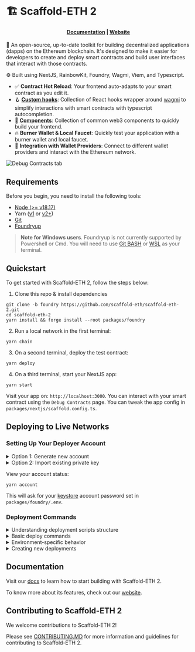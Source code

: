 # 🏗 Scaffold-ETH 2

<h4 align="center">
  <a href="https://docs.scaffoldeth.io">Documentation</a> |
  <a href="https://scaffoldeth.io">Website</a>
</h4>

🧪 An open-source, up-to-date toolkit for building decentralized applications (dapps) on the Ethereum blockchain. It's designed to make it easier for developers to create and deploy smart contracts and build user interfaces that interact with those contracts.

⚙️ Built using NextJS, RainbowKit, Foundry, Wagmi, Viem, and Typescript.

- ✅ **Contract Hot Reload**: Your frontend auto-adapts to your smart contract as you edit it.
- 🪝 **[Custom hooks](https://docs.scaffoldeth.io/hooks/)**: Collection of React hooks wrapper around [wagmi](https://wagmi.sh/) to simplify interactions with smart contracts with typescript autocompletion.
- 🧱 [**Components**](https://docs.scaffoldeth.io/components/): Collection of common web3 components to quickly build your frontend.
- 🔥 **Burner Wallet & Local Faucet**: Quickly test your application with a burner wallet and local faucet.
- 🔐 **Integration with Wallet Providers**: Connect to different wallet providers and interact with the Ethereum network.

![Debug Contracts tab](https://github.com/scaffold-eth/scaffold-eth-2/assets/55535804/b237af0c-5027-4849-a5c1-2e31495cccb1)

## Requirements

Before you begin, you need to install the following tools:

- [Node (>= v18.17)](https://nodejs.org/en/download/)
- Yarn ([v1](https://classic.yarnpkg.com/en/docs/install/) or [v2+](https://yarnpkg.com/getting-started/install))
- [Git](https://git-scm.com/downloads)
- [Foundryup](https://book.getfoundry.sh/getting-started/installation)

> **Note for Windows users**. Foundryup is not currently supported by Powershell or Cmd. You will need to use [Git BASH](https://gitforwindows.org/) or [WSL](https://learn.microsoft.com/en-us/windows/wsl/install) as your terminal.

## Quickstart

To get started with Scaffold-ETH 2, follow the steps below:

1. Clone this repo & install dependencies

```
git clone -b foundry https://github.com/scaffold-eth/scaffold-eth-2.git
cd scaffold-eth-2
yarn install && forge install --root packages/foundry
```

2. Run a local network in the first terminal:

```
yarn chain
```

3. On a second terminal, deploy the test contract:

```
yarn deploy
```

4. On a third terminal, start your NextJS app:

```
yarn start
```

Visit your app on: `http://localhost:3000`. You can interact with your smart contract using the `Debug Contracts` page. You can tweak the app config in `packages/nextjs/scaffold.config.ts`.

## Deploying to Live Networks

### Setting Up Your Deployer Account

<details>
<summary>Option 1: Generate new account</summary>

```
yarn generate
```

This creates a `scaffold-eth-custom` [keystore](https://book.getfoundry.sh/reference/cli/cast/wallet#cast-wallet) in `~/.foundry/keystores/scaffold-eth-custom` account.

Update `.env` in `packages/foundry`:

```
ETH_KEYSTORE_ACCOUNT=scaffold-eth-custom
```

</details>

<details>
<summary>Option 2: Import existing private key</summary>

```
yarn account:import
```

This imports your key as `scaffold-eth-custom`.

Update `.env`:

```
ETH_KEYSTORE_ACCOUNT=scaffold-eth-custom
```

</details>

View your account status:

```
yarn account
```

This will ask for your [keystore](https://book.getfoundry.sh/reference/cli/cast/wallet#cast-wallet) account password set in `packages/foundry/.env`.

### Deployment Commands

<details>
<summary>Understanding deployment scripts structure</summary>

Scaffold-ETH 2 uses two types of deployment scripts in `packages/foundry/script`:

1. `Deploy.s.sol`: Main deployment script that runs all contracts sequentially
2. Individual scripts (e.g., `DeployYourContract.s.sol`): Deploy specific contracts

Each script inherits from `ScaffoldETHDeploy` which handles:

- Deployer account setup and funding
- Contract verification preparation
- Exporting ABIs and addresses to the frontend
</details>

<details>
<summary>Basic deploy commands</summary>

1. Deploy all contracts (uses `Deploy.s.sol`):

```
yarn deploy
```

2. Deploy specific contract:

```bash
yarn deploy --file DeployYourContract.s.sol
```

3. Deploy to a network:

```
yarn deploy --network <network-name> --file <file-name>
```

If you don't provide a file name, it will default to `Deploy.s.sol`.

</details>

<details>
<summary>Environment-specific behavior</summary>

**Local Development (`yarn chain`)**:

- Uses `scaffold-eth-default` keystore automatically
- No password needed for deployment
- Uses Anvil's Account #9 by default

**Live Networks**:

- Requires custom keystore setup (see "Setting Up Your Deployer Account" above)
- Will prompt for keystore password
</details>

<details>
<summary>Creating new deployments</summary>

1. Create your contract in `packages/foundry/contracts`
2. Create deployment script in `packages/foundry/script` (use existing scripts as templates)
3. Add to main `Deploy.s.sol` if needed
4. Deploy using commands above
</details>

## Documentation

Visit our [docs](https://docs.scaffoldeth.io) to learn how to start building with Scaffold-ETH 2.

To know more about its features, check out our [website](https://scaffoldeth.io).

## Contributing to Scaffold-ETH 2

We welcome contributions to Scaffold-ETH 2!

Please see [CONTRIBUTING.MD](https://github.com/scaffold-eth/scaffold-eth-2/blob/main/CONTRIBUTING.md) for more information and guidelines for contributing to Scaffold-ETH 2.
